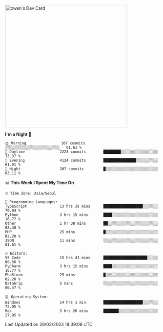 <a href="https://app.daily.dev/owen_9066"><img src="https://api.daily.dev/devcards/51e5c69f10114f2abe0ae390c27b0828.png?r=hyb" width="400" alt="owen's Dev Card"/></a>

 
 <!--START_SECTION:waka-->
**I'm a Night 🦉** 

```text
🌞 Morning                107 commits         ░░░░░░░░░░░░░░░░░░░░░░░░░   01.61 % 
🌆 Daytime                2223 commits        ████████░░░░░░░░░░░░░░░░░   33.37 % 
🌃 Evening                4124 commits        ███████████████░░░░░░░░░░   61.91 % 
🌙 Night                  207 commits         █░░░░░░░░░░░░░░░░░░░░░░░░   03.11 % 
```


📊 **This Week I Spent My Time On** 

```text
🕑︎ Time Zone: Asia/Seoul

💬 Programming Languages: 
TypeScript               13 hrs 38 mins      ██████████████████░░░░░░░   70.04 % 
Python                   3 hrs 15 mins       ████░░░░░░░░░░░░░░░░░░░░░   16.77 % 
Other                    1 hr 38 mins        ██░░░░░░░░░░░░░░░░░░░░░░░   08.40 % 
PHP                      25 mins             █░░░░░░░░░░░░░░░░░░░░░░░░   02.20 % 
JSON                     11 mins             ░░░░░░░░░░░░░░░░░░░░░░░░░   01.01 % 

🔥 Editors: 
VS Code                  15 hrs 41 mins      ████████████████████░░░░░   80.56 % 
PyCharm                  3 hrs 15 mins       ████░░░░░░░░░░░░░░░░░░░░░   16.77 % 
PhpStorm                 25 mins             █░░░░░░░░░░░░░░░░░░░░░░░░   02.20 % 
DataGrip                 5 mins              ░░░░░░░░░░░░░░░░░░░░░░░░░   00.47 % 

💻 Operating System: 
Windows                  14 hrs 1 min        ██████████████████░░░░░░░   72.05 % 
Mac                      5 hrs 26 mins       ███████░░░░░░░░░░░░░░░░░░   27.95 % 
```


 Last Updated on 29/03/2023 18:39:08 UTC
<!--END_SECTION:waka-->
